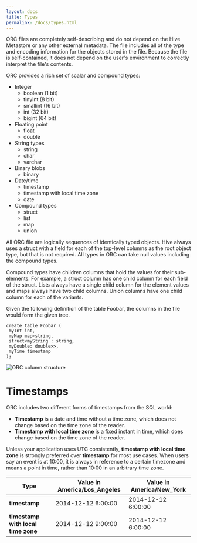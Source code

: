 ```yaml
---
layout: docs
title: Types
permalink: /docs/types.html
---
```


ORC files are completely self-describing and do not depend on the Hive
Metastore or any other external metadata. The file includes all of the
type and encoding information for the objects stored in the file. Because the
file is self-contained, it does not depend on the user's environment to
correctly interpret the file's contents.

ORC provides a rich set of scalar and compound types:

* Integer
  * boolean (1 bit)
  * tinyint (8 bit)
  * smallint (16 bit)
  * int (32 bit)
  * bigint (64 bit)
* Floating point
  * float
  * double
* String types
  * string
  * char
  * varchar
* Binary blobs
  * binary
* Date/time
  * timestamp
  * timestamp with local time zone
  * date
* Compound types
  * struct
  * list
  * map
  * union

All ORC file are logically sequences of identically typed objects. Hive
always uses a struct with a field for each of the top-level columns as
the root object type, but that is not required. All types in ORC can take
null values including the compound types.

Compound types have children columns that hold the values for their
sub-elements. For example, a struct column has one child column for
each field of the struct. Lists always have a single child column for
the element values and maps always have two child columns. Union
columns have one child column for each of the variants.

Given the following definition of the table Foobar, the columns in the
file would form the given tree.

```
create table Foobar (
 myInt int,
 myMap map<string,
 struct<myString : string,
 myDouble: double>>,
 myTime timestamp
);
```

![ORC column structure](/img/TreeWriters.png)

# Timestamps

ORC includes two different forms of timestamps from the SQL world:

* **Timestamp** is a date and time without a time zone, which does not change based on the time zone of the reader.
* **Timestamp with local time zone** is a fixed instant in time, which does change based on the time zone of the reader.

Unless your application uses UTC consistently, **timestamp with
local time zone** is strongly preferred over **timestamp** for most
use cases. When users say an event is at 10:00, it is always in
reference to a certain timezone and means a point in time, rather than
10:00 in an arbitrary time zone.

| Type        | Value in America/Los_Angeles | Value in America/New_York |
| ----------- | ---------------------------- | ------------------------- |
| **timestamp** | 2014-12-12 6:00:00           | 2014-12-12 6:00:00        |
| **timestamp with local time zone** | 2014-12-12 9:00:00 | 2014-12-12 6:00:00 |